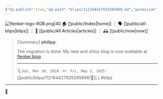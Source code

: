 ```yaml
---
{"dg-publish":true,"dg-path":"blips/112184427929285898.md","permalink":"/blips/112184427929285898/","title":"philipp on mastodon @ 2024-03-30"}
---
```



<div class="transclusion internal-embed is-loaded"><div class="markdown-embed">




![flenker-logo-RGB.png|40](/img/user/attachments/flenker-logo-RGB.png)
🏠 [[public/Index\|home]]  ⋮ 🗣️ [[public/all-blips\|blips]] ⋮  📝 [[public/All Articles\|articles]]  ⋮ 🕰️ [[public/now\|now]]


</div></div>


> [!summary] **philipp**:
>
> The migration is done. My new and shiny blog is now available at [flenker.blog](https://flenker.blog) .
> - - -
>
> 🗓️ <code>Sat, Mar 30, 2024</code>  · ✏️ <code> Fri, May 2, 2025</code>  · [[public/blips/112184427929285898\|🔗]]
{ #blip}


- - -

 👾
